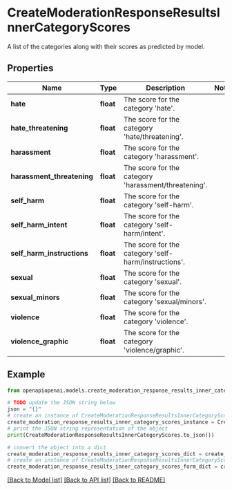 # CreateModerationResponseResultsInnerCategoryScores

A list of the categories along with their scores as predicted by model.

## Properties

Name | Type | Description | Notes
------------ | ------------- | ------------- | -------------
**hate** | **float** | The score for the category &#39;hate&#39;. | 
**hate_threatening** | **float** | The score for the category &#39;hate/threatening&#39;. | 
**harassment** | **float** | The score for the category &#39;harassment&#39;. | 
**harassment_threatening** | **float** | The score for the category &#39;harassment/threatening&#39;. | 
**self_harm** | **float** | The score for the category &#39;self-harm&#39;. | 
**self_harm_intent** | **float** | The score for the category &#39;self-harm/intent&#39;. | 
**self_harm_instructions** | **float** | The score for the category &#39;self-harm/instructions&#39;. | 
**sexual** | **float** | The score for the category &#39;sexual&#39;. | 
**sexual_minors** | **float** | The score for the category &#39;sexual/minors&#39;. | 
**violence** | **float** | The score for the category &#39;violence&#39;. | 
**violence_graphic** | **float** | The score for the category &#39;violence/graphic&#39;. | 

## Example

```python
from openapiopenai.models.create_moderation_response_results_inner_category_scores import CreateModerationResponseResultsInnerCategoryScores

# TODO update the JSON string below
json = "{}"
# create an instance of CreateModerationResponseResultsInnerCategoryScores from a JSON string
create_moderation_response_results_inner_category_scores_instance = CreateModerationResponseResultsInnerCategoryScores.from_json(json)
# print the JSON string representation of the object
print(CreateModerationResponseResultsInnerCategoryScores.to_json())

# convert the object into a dict
create_moderation_response_results_inner_category_scores_dict = create_moderation_response_results_inner_category_scores_instance.to_dict()
# create an instance of CreateModerationResponseResultsInnerCategoryScores from a dict
create_moderation_response_results_inner_category_scores_form_dict = create_moderation_response_results_inner_category_scores.from_dict(create_moderation_response_results_inner_category_scores_dict)
```
[[Back to Model list]](../README.md#documentation-for-models) [[Back to API list]](../README.md#documentation-for-api-endpoints) [[Back to README]](../README.md)



